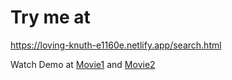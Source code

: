 # Try me at
https://loving-knuth-e1160e.netlify.app/search.html

Watch Demo at [Movie1](doc/movie1.mp4) and [Movie2](doc/movie2.mp4)
